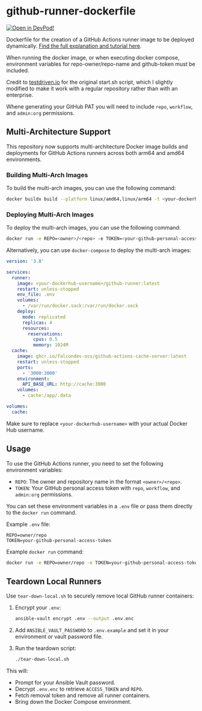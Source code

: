# github-runner-dockerfile

[![Open in DevPod!](https://devpod.sh/assets/open-in-devpod.svg)](https://devpod.sh/open#https://github.com/joshyorko/github-runner-dockerfile)

Dockerfile for the creation of a GitHub Actions runner image to be deployed dynamically. [Find the full explanation and tutorial here](https://baccini-al.medium.com/creating-a-dockerfile-for-dynamically-creating-github-actions-self-hosted-runners-5994cc08b9fb).

When running the docker image, or when executing docker compose, environment variables for repo-owner/repo-name and github-token must be included. 

Credit to [testdriven.io](https://testdriven.io/blog/github-actions-docker/) for the original start.sh script, which I slightly modified to make it work with a regular repository rather than with an enterprise. 

Whene generating your GitHub PAT you will need to include `repo`, `workflow`, and `admin:org` permissions.

## Multi-Architecture Support

This repository now supports multi-architecture Docker image builds and deployments for GitHub Actions runners across both arm64 and amd64 environments.

### Building Multi-Arch Images

To build the multi-arch images, you can use the following command:

```sh
docker buildx build --platform linux/amd64,linux/arm64 -t <your-dockerhub-username>/github-runner:latest --push .
```

### Deploying Multi-Arch Images

To deploy the multi-arch images, you can use the following command:

```sh
docker run -e REPO=<owner>/<repo> -e TOKEN=<your-github-personal-access-token> <your-dockerhub-username>/github-runner:latest
```

Alternatively, you can use `docker-compose` to deploy the multi-arch images:

```yaml
version: '3.8'

services:
  runner:
    image: <your-dockerhub-username>/github-runner:latest
    restart: unless-stopped
    env_file: .env
    volumes:
      - /var/run/docker.sock:/var/run/docker.sock
    deploy:
      mode: replicated
      replicas: 4
      resources:
        reservations:
          cpus: 0.5
          memory: 1024M
  cache:
    image: ghcr.io/falcondev-oss/github-actions-cache-server:latest
    restart: unless-stopped
    ports:
      - '3000:3000'
    environment:
      API_BASE_URL: http://cache:3000
    volumes:
      - cache:/app/.data

volumes:
  cache:
```

Make sure to replace `<your-dockerhub-username>` with your actual Docker Hub username.

## Usage

To use the GitHub Actions runner, you need to set the following environment variables:

- `REPO`: The owner and repository name in the format `<owner>/<repo>`.
- `TOKEN`: Your GitHub personal access token with `repo`, `workflow`, and `admin:org` permissions.

You can set these environment variables in a `.env` file or pass them directly to the `docker run` command.

Example `.env` file:

```env
REPO=owner/repo
TOKEN=your-github-personal-access-token
```

Example `docker run` command:

```sh
docker run -e REPO=owner/repo -e TOKEN=your-github-personal-access-token <your-dockerhub-username>/github-runner:latest
```

## Teardown Local Runners

Use `tear-down-local.sh` to securely remove local GitHub runner containers:

1. Encrypt your `.env`:

   ```bash
   ansible-vault encrypt .env --output .env.enc
   ```

2. Add `ANSIBLE_VAULT_PASSWORD` to `.env.example` and set it in your environment or vault password file.

3. Run the teardown script:

   ```bash
   ./tear-down-local.sh
   ```

This will:
- Prompt for your Ansible Vault password.
- Decrypt `.env.enc` to retrieve `ACCESS_TOKEN` and `REPO`.
- Fetch removal token and remove all runner containers.
- Bring down the Docker Compose environment.
